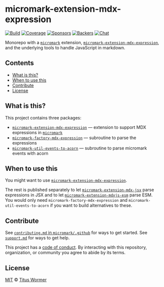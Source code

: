 # micromark-extension-mdx-expression

[![Build][build-badge]][build]
[![Coverage][coverage-badge]][coverage]
[![Sponsors][sponsors-badge]][collective]
[![Backers][backers-badge]][collective]
[![Chat][chat-badge]][chat]

Monorepo with a [`micromark`][micromark] extension,
[`micromark-extension-mdx-expression`][micromark-extension-mdx-expression],
and the underlying tools to handle JavaScript in markdown.

## Contents

*   [What is this?](#what-is-this)
*   [When to use this](#when-to-use-this)
*   [Contribute](#contribute)
*   [License](#license)

## What is this?

This project contains three packages:

*   [`micromark-extension-mdx-expression`][micromark-extension-mdx-expression]
    — extension to support MDX expressions in [`micromark`][micromark]
*   [`micromark-factory-mdx-expression`][micromark-factory-mdx-expression]
    — subroutine to parse the expressions
*   [`micromark-util-events-to-acorn`][micromark-util-events-to-acorn]
    — subroutine to parse micromark events with acorn

## When to use this

You might want to use
[`micromark-extension-mdx-expression`][micromark-extension-mdx-expression].

The rest is published separately to let
[`micromark-extension-mdx-jsx`][micromark-extension-mdx-jsx] parse expressions
in JSX and to let
[`micromark-extension-mdxjs-esm`][micromark-extension-mdxjs-esm] parse ESM.
You would only need `micromark-factory-mdx-expression` and
`micromark-util-events-to-acorn` if you want to build alternatives to these.

## Contribute

See [`contributing.md` in `micromark/.github`][contributing] for ways to get
started.
See [`support.md`][support] for ways to get help.

This project has a [code of conduct][coc].
By interacting with this repository, organization, or community you agree to
abide by its terms.

## License

[MIT][license] © [Titus Wormer][author]

<!-- Definitions -->

[build-badge]: https://github.com/micromark/micromark-extension-mdx-expression/workflows/main/badge.svg

[build]: https://github.com/micromark/micromark-extension-mdx-expression/actions

[coverage-badge]: https://img.shields.io/codecov/c/github/micromark/micromark-extension-mdx-expression.svg

[coverage]: https://codecov.io/github/micromark/micromark-extension-mdx-expression

[sponsors-badge]: https://opencollective.com/unified/sponsors/badge.svg

[backers-badge]: https://opencollective.com/unified/backers/badge.svg

[collective]: https://opencollective.com/unified

[chat-badge]: https://img.shields.io/badge/chat-discussions-success.svg

[chat]: https://github.com/micromark/micromark/discussions

[license]: https://github.com/micromark/micromark-extension-mdx-expression/blob/main/license

[author]: https://wooorm.com

[contributing]: https://github.com/micromark/.github/blob/main/contributing.md

[support]: https://github.com/micromark/.github/blob/main/support.md

[coc]: https://github.com/micromark/.github/blob/main/code-of-conduct.md

[micromark]: https://github.com/micromark/micromark

[micromark-extension-mdx-jsx]: https://github.com/micromark/micromark-extension-mdx-jsx

[micromark-extension-mdx-expression]: packages/micromark-extension-mdx-expression/

[micromark-factory-mdx-expression]: packages/micromark-factory-mdx-expression/

[micromark-util-events-to-acorn]: packages/micromark-util-events-to-acorn/

[micromark-extension-mdxjs-esm]: https://github.com/micromark/micromark-extension-mdxjs-esm
